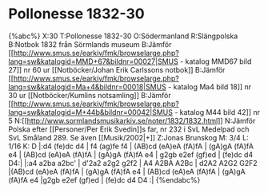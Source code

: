 # Pollonesse 1832-30

{%abc%}
X:30
T:Pollonesse 1832-30
O:Södermanland
R:Slängpolska
B:Notbok 1832 från Sörmlands museum
B:Jämför [[http://www.smus.se/earkiv/fmk/browselarge.php?lang=sw&katalogid=MMD+67&bildnr=00027|SMUS - katalog MMD67 bild 27]] nr 60 ur [[Notböcker/Johan Erik Carlssons notbok]]
B:Jämför [[http://www.smus.se/earkiv/fmk/browselarge.php?lang=sw&katalogid=Ma+4&bildnr=00018|SMUS - katalog Ma4 bild 18]] nr 30 ur [[Notböcker/Kumlins notsamling]]
B:Jämför [[http://www.smus.se/earkiv/fmk/browselarge.php?lang=sw&katalogid=M+44b&bildnr=00042|SMUS - katalog M44 bild 42]] nr 5
N:[[http://www.sormlandsmusikarkiv.se/noter/1832/1832.html]]
N:Jämför Polska efter [[Personer/Per Erik Svedin]]s far, nr 232 i SvL Medelpad och SvL Småland 289. Se även [[Musik/2002|+]]
Z:Jonas Brunskog
M: 3/4
L: 1/16
K: D
|:d4 (fe)dc d4 | f4 (ag)fe f4 | (AB)cd (eA)eA (fA)fA | (gA)gA (fA)fA e4 |
(AB)cd (eA)eA (fA)fA | (gA)gA (fA)fA e4 | g2gb e2ef (gf)ed | (fe)dc d4 D4:|
|:a4 a2ba a2bc' | d'2a2 a2g2 g2f2 | A4 A2BA A2Bc | d2A2 A2G2 G2F2 |(AB)cd (eA)eA (fA)fA | 
(gA)gA (fA)fA e4 | (AB)cd (eA)eA (fA)fA | (gA)gA (fA)fA e4 |g2gb e2ef (gf)ed | (fe)dc d4 D4 :| 
{%endabc%}

